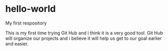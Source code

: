 hello-world
===========

My first respository

This is my first time trying Git Hub and i think it is a very good tool.
Git Hub will organize our projects and i believe it will help us get to our goal earlier and easier.
